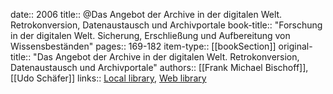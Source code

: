 date:: 2006
title:: @Das Angebot der Archive in der digitalen Welt. Retrokonversion, Datenaustausch und Archivportale
book-title:: "Forschung in der digitalen Welt. Sicherung, Erschließung und Aufbereitung von Wissensbeständen"
pages:: 169-182
item-type:: [[bookSection]]
original-title:: "Das Angebot der Archive in der digitalen Welt. Retrokonversion, Datenaustausch und Archivportale"
authors:: [[Frank Michael Bischoff]], [[Udo Schäfer]]
links:: [Local library](zotero://select/groups/2386895/items/MEQNHUP8), [Web library](https://www.zotero.org/groups/2386895/items/MEQNHUP8)
